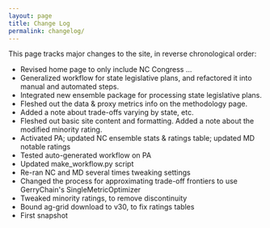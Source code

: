 ```yaml
---
layout: page
title: Change Log
permalink: changelog/
---
```


This page tracks major changes to the site, in reverse chronological order:

- Revised home page to only include NC Congress ...
- Generalized workflow for state legislative plans, and refactored it into manual and automated steps.
- Integrated new ensemble package for processing state legislative plans.
- Fleshed out the data &amp; proxy metrics info on the methodology page.
- Added a note about trade-offs varying by state, etc.
- Fleshed out basic site content and formatting. Added a note about the modified minority rating.
- Activated PA; updated NC ensemble stats & ratings table; updated MD notable ratings
- Tested auto-generated workflow on PA
- Updated make_workflow.py script
- Re-ran NC and MD several times tweaking settings
- Changed the process for approximating trade-off frontiers to use GerryChain's SingleMetricOptimizer
- Tweaked minority ratings, to remove discontinuity
- Bound ag-grid download to v30, to fix ratings tables
- First snapshot